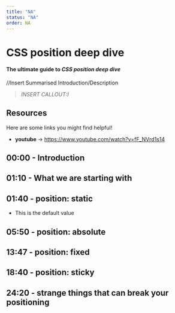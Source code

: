```yaml
---
title: "NA"
status: "NA"
order: NA
---
```


# CSS position deep dive

#### The ultimate guide to *CSS position deep dive* 

//Insert Summarised Introduction/Description

> *INSERT CALLOUT:)*

## Resources

Here are some links you might find helpful!

* **youtube** -> https://www.youtube.com/watch?v=fF_NVrd1s14


## 00:00 - Introduction
## 01:10 - What we are starting with
## 01:40 - position: static

- This is the default value
## 05:50 - position: absolute
## 13:47 - position: fixed
## 18:40 - position: sticky
## 24:20 - strange things that can break your positioning